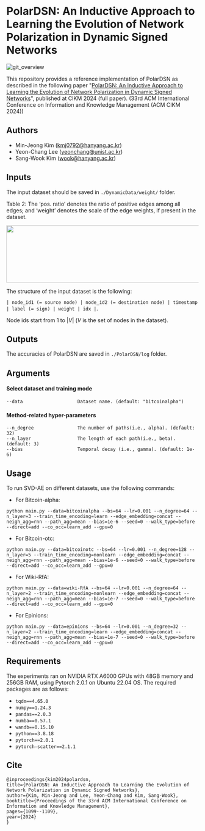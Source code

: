# PolarDSN: An Inductive Approach to Learning the Evolution of Network Polarization in Dynamic Signed Networks

![git_overview](https://github.com/user-attachments/assets/5962613d-ddca-4f50-92ed-cbb8b69e2d89)

This repository provides a reference implementation of PolarDSN as described in the following paper "[PolarDSN: An Inductive Approach to Learning the Evolution of Network Polarization in Dynamic Signed Networks](https://doi.org/10.1145/3627673.3679654)", published at CIKM 2024 (full paper). (33rd ACM International Conference on Information and Knowledge Management (ACM CIKM 2024))

## Authors
- Min-Jeong Kim (kmj0792@hanyang.ac.kr)
- Yeon-Chang Lee (yeonchang@unist.ac.kr)
- Sang-Wook Kim (wook@hanyang.ac.kr)

## Inputs
The input dataset should be saved in ```./DynamicData/weight/``` folder. 

Table 2: The ‘pos. ratio’ denotes the ratio of positive edges among all edges; and ‘weight’ denotes the scale of the edge weights, if present in the dataset.

<img src = "https://github.com/user-attachments/assets/ca18507b-c120-44db-86a6-1d9caed4a9ba" width="600" height="150">

The structure of the input dataset is the following: 

```| node_id1 (= source node) | node_id2 (= destination node) | timestamp | label (= sign) | weight | idx |```.

Node ids start from 1 to |*V*| (*V* is the set of nodes in the dataset).

## Outputs
The accuracies of PolarDSN are saved in ```./PolarDSN/log``` folder. 

## Arguments
#### Select dataset and training mode 
```
--data                    Dataset name. (default: "bitcoinalpha")
```

#### Method-related hyper-parameters
```
--n_degree                The number of paths(i.e., alpha). (default: 32)
--n_layer                 The length of each path(i.e., beta). (default: 3)
--bias                    Temporal decay (i.e., gamma). (default: 1e-6)
```

## Usage
To run SVD-AE on different datasets, use the following commands:

+ For Bitcoin-alpha:
```
python main.py --data=bitcoinalpha --bs=64 --lr=0.001 --n_degree=64 --n_layer=3 --train_time_encoding=learn --edge_embedding=concat --neigh_agg=rnn --path_agg=mean --bias=1e-6 --seed=0 --walk_type=before --direct=add --co_occ=learn_add --gpu=0
```

+ For Bitcoin-otc:
```
python main.py --data=bitcoinotc --bs=64 --lr=0.001 --n_degree=128 --n_layer=5 --train_time_encoding=nonlearn --edge_embedding=concat --neigh_agg=rnn --path_agg=mean --bias=1e-6 --seed=0 --walk_type=before --direct=add --co_occ=learn_add --gpu=0
```

+ For Wiki-RfA:
```
python main.py --data=wiki-RfA --bs=64 --lr=0.001 --n_degree=64 --n_layer=2 --train_time_encoding=nonlearn --edge_embedding=concat --neigh_agg=rnn --path_agg=mean --bias=1e-7 --seed=0 --walk_type=before --direct=add --co_occ=learn_add --gpu=0
```

+ For Epinions:
```
python main.py --data=epinions --bs=64 --lr=0.001 --n_degree=32 --n_layer=2 --train_time_encoding=learn --edge_embedding=concat --neigh_agg=rnn --path_agg=mean --bias=1e-7 --seed=0 --walk_type=before --direct=add --co_occ=learn_add --gpu=0
```

## Requirements
The experiments ran on NVIDIA RTX A6000 GPUs with 48GB memory and 256GB RAM, using Pytorch 2.0.1 on Ubuntu 22.04 OS. 
The required packages are as follows:
- ```tqdm==4.65.0```
- ```numpy==1.24.3```   
- ```pandas==2.0.3```
- ```numba==0.57.1```
- ```wandb==0.15.10```
- ```python==3.8.18```
- ```pytorch==2.0.1```
- ```pytorch-scatter==2.1.1```


## Cite
  ```
  @inproceedings{kim2024polardsn,
  title={PolarDSN: An Inductive Approach to Learning the Evolution of Network Polarization in Dynamic Signed Networks},
  author={Kim, Min-Jeong and Lee, Yeon-Chang and Kim, Sang-Wook},
  booktitle={Proceedings of the 33rd ACM International Conference on Information and Knowledge Management},
  pages={1099--1109},
  year={2024}
}
  ```


